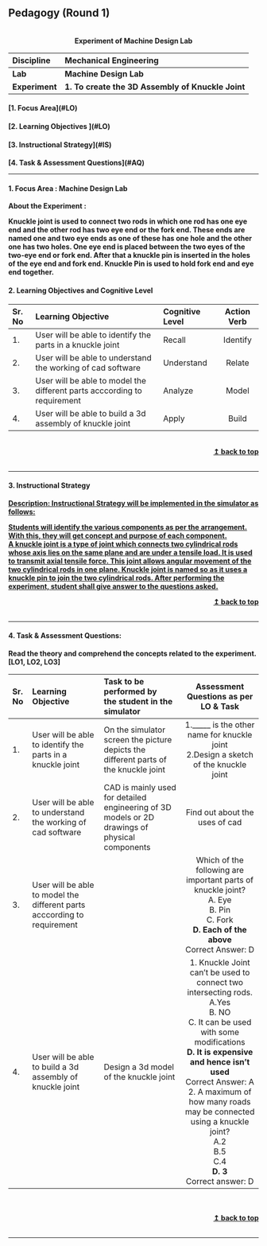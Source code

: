 ## Pedagogy (Round 1)
<p align="center">

<br>
<b> Experiment of  Machine Design Lab  <a name="top"></a> <br>
</p>

<b>Discipline | <b> Mechanical Engineering
:--|:--|
<b> Lab | <b> Machine Design Lab
<b> Experiment|     <b> 1. To create the 3D Assembly of Knuckle Joint


<h4> [1. Focus Area](#LO)
<h4> [2. Learning Objectives ](#LO)
<h4> [3. Instructional Strategy](#IS)
<h4> [4. Task & Assessment Questions](#AQ)

<hr>

<a name="LO"></a>
#### 1. Focus Area : Machine Design Lab

<b> About the Experiment :</b>

Knuckle joint is used to connect two rods in which one rod has one eye end and the other rod has two eye end or the fork end. These ends are named one and two eye ends as one of these has one hole and the other one has two holes.
One eye end is placed between the two eyes of the two-eye end or fork end. After that a knuckle pin is inserted in the holes of the eye end and fork end. Knuckle Pin is used to hold fork end and eye end together.


#### 2. Learning Objectives and Cognitive Level


Sr. No |	Learning Objective	| Cognitive Level | Action Verb
:--|:--|:--|:-:
1.| User will be able to identify the parts in a knuckle joint               | Recall     |Identify
2.| User will be able to understand the working of cad software              | Understand |Relate 
3.| User will be able to model the different parts acccording to requirement | Analyze     | Model
4.| User will be able to build a 3d assembly of knuckle joint                | Apply     | Build


<br/>
<div align="right">
    <b><a href="#top">↥ back to top</a></b>
</div>
<br/>
<hr>

<a name="IS"></a>
#### 3. Instructional Strategy
    
<u> <b>Description: Instructional Strategy will be implemented in the simulator as follows:
    
Students will identify the various components as per the arrangement. With this, they will get concept and purpose of each component.
A knuckle joint is a type of joint which connects two cylindrical rods whose axis lies on the same plane and are under a tensile load. It is used to transmit axial tensile force.
This joint allows angular movement of the two cylindrical rods in one plane.
Knuckle joint is named so as it uses a knuckle pin to join the two cylindrical rods.
After performing the experiment, student shall give answer to the questions asked.
    
    
    
</b> </u>



<div align="right">
    <b><a href="#top">↥ back to top</a></b>
</div>
<br/>
<hr>

<a name="AQ"></a>
#### 4. Task & Assessment Questions:

Read the theory and comprehend the concepts related to the experiment. [LO1, LO2, LO3]
<br>

Sr. No |	Learning Objective	| Task to be performed by <br> the student  in the simulator | Assessment Questions as per LO & Task
:--|:--|:--|:-:
1.| User will be able to identify the parts in a knuckle joint                | On the simulator screen the picture depicts the different parts of the knuckle joint  |1._____ is the other name for knuckle joint  <br>2.Design a sketch of the knuckle joint 
2.|User will be able to understand the working of cad software                |  CAD is mainly used for detailed engineering of 3D models or 2D drawings of physical components | Find out about the uses of cad
3.|  User will be able to model the different parts acccording to requirement |   | Which of the following are important parts of knuckle joint? <br> A. Eye <br> B. Pin <br> C. Fork <br> <b> D. Each of the above </b> <br> Correct Answer: D
4.| User will be able to build a 3d assembly of knuckle joint                 | Design a 3d model of the knuckle joint  | 1. Knuckle Joint can’t be used to connect two intersecting rods. <br> A.Yes <br> B. NO <br> C. It can be used with some modifications <br> <b> D. It is expensive and hence isn’t used </b><br> Correct Answer: A<br> 2. A maximum of how many roads may be connected using a knuckle joint?  <br> A.2 <br> B.5 <br> C.4 <br> <b> D. 3</b> <br> Correct answer: D




 <br>


<br/>
<div align="right">
    <b><a href="#top">↥ back to top</a></b>
</div>
<br/>
<hr>

